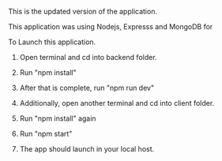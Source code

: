 This is the updated version of the application.

This application was using Nodejs, Expresss and MongoDB for

To Launch this application.

1. Open terminal and cd into backend folder.

2. Run "npm install"

3. After that is complete, run "npm run dev"

4. Additionally, open another terminal and cd into client folder.

5. Run "npm install" again

6. Run "npm start"

7. The app should launch in your local host.
